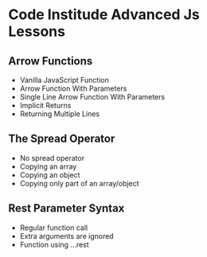 # Code Institude Advanced Js Lessons

## Arrow Functions

- Vanilla JavaScript Function
- Arrow Function With Parameters
- Single Line Arrow Function With Parameters
- Implicit Returns
- Returning Multiple Lines

## The Spread Operator 

- No spread operator
- Copying an array
- Copying an object
- Copying only part of an array/object


## Rest Parameter Syntax

- Regular function call 
- Extra arguments are ignored
- Function using ...rest